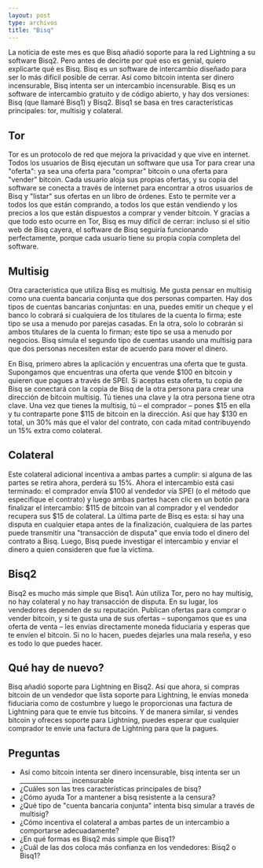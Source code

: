 ```yaml
---
layout: post
type: archivos
title: "Bisq"
---
```


La noticia de este mes es que Bisq añadió soporte para la red Lightning a su software Bisq2. Pero antes de decirte por qué eso es genial, quiero explicarte qué es Bisq. Bisq es un software de intercambio diseñado para ser lo más difícil posible de cerrar. Así como bitcoin intenta ser dinero incensurable, Bisq intenta ser un intercambio incensurable. Bisq es un software de intercambio gratuito y de código abierto, y hay dos versiones: Bisq (que llamaré Bisq1) y Bisq2. Bisq1 se basa en tres características principales: tor, multisig y colateral.

## Tor

Tor es un protocolo de red que mejora la privacidad y que vive en internet. Todos los usuarios de Bisq ejecutan un software que usa Tor para crear una "oferta": ya sea una oferta para "comprar" bitcoin o una oferta para "vender" bitcoin. Cada usuario aloja sus propias ofertas, y su copia del software se conecta a través de internet para encontrar a otros usuarios de Bisq y "listar" sus ofertas en un libro de órdenes. Esto te permite ver a todos los que están comprando, a todos los que están vendiendo y los precios a los que están dispuestos a comprar y vender bitcoin. Y gracias a que todo esto ocurre en Tor, Bisq es muy difícil de cerrar: incluso si el sitio web de Bisq cayera, el software de Bisq seguiría funcionando perfectamente, porque cada usuario tiene su propia copia completa del software.

## Multisig

Otra característica que utiliza Bisq es multisig. Me gusta pensar en multisig como una cuenta bancaria conjunta que dos personas comparten. Hay dos tipos de cuentas bancarias conjuntas: en una, puedes emitir un cheque y el banco lo cobrará si cualquiera de los titulares de la cuenta lo firma; este tipo se usa a menudo por parejas casadas. En la otra, solo lo cobrarán si ambos titulares de la cuenta lo firman; este tipo se usa a menudo por negocios. Bisq simula el segundo tipo de cuentas usando una multisig para que dos personas necesiten estar de acuerdo para mover el dinero.

En Bisq, primero abres la aplicación y encuentras una oferta que te gusta. Supongamos que encuentras una oferta que vende $100 en bitcoin y quieren que pagues a través de SPEI. Si aceptas esta oferta, tu copia de Bisq se conectará con la copia de Bisq de la otra persona para crear una dirección de bitcoin multisig. Tú tienes una clave y la otra persona tiene otra clave. Una vez que tienes la multisig, tú – el comprador – pones $15 en ella y tu contraparte pone $115 de bitcoin en la dirección. Así que hay $130 en total, un 30% más que el valor del contrato, con cada mitad contribuyendo un 15% extra como colateral.

## Colateral

Este colateral adicional incentiva a ambas partes a cumplir: si alguna de las partes se retira ahora, perderá su 15%. Ahora el intercambio está casi terminado: el comprador envía $100 al vendedor vía SPEI (o el método que especifique el contrato) y luego ambas partes hacen clic en un botón para finalizar el intercambio: $115 de bitcoin van al comprador y el vendedor recupera sus $15 de colateral. La última parte de Bisq es esta: si hay una disputa en cualquier etapa antes de la finalización, cualquiera de las partes puede transmitir una "transacción de disputa" que envía todo el dinero del contrato a Bisq. Luego, Bisq puede investigar el intercambio y enviar el dinero a quien consideren que fue la víctima.

## Bisq2

Bisq2 es mucho más simple que Bisq1. Aún utiliza Tor, pero no hay multisig, no hay colateral y no hay transacción de disputa. En su lugar, los vendedores dependen de su reputación. Publican ofertas para comprar o vender bitcoin, y si te gusta una de sus ofertas – supongamos que es una oferta de venta – les envías directamente moneda fiduciaria y esperas que te envíen el bitcoin. Si no lo hacen, puedes dejarles una mala reseña, y eso es todo lo que puedes hacer.

## Qué hay de nuevo?

Bisq añadió soporte para Lightning en Bisq2. Así que ahora, si compras bitcoin de un vendedor que lista soporte para Lightning, le envías moneda fiduciaria como de costumbre y luego le proporcionas una factura de Lightning para que te envíe tus bitcoins. Y de manera similar, si vendes bitcoin y ofreces soporte para Lightning, puedes esperar que cualquier comprador te envíe una factura de Lightning para que la pagues.

## Preguntas

- Así como bitcoin intenta ser dinero incensurable, bisq intenta ser un ________________ incensurable
- ¿Cuáles son las tres características principales de bisq?
- ¿Cómo ayuda Tor a mantener a bisq resistente a la censura?
- ¿Qué tipo de "cuenta bancaria conjunta" intenta bisq simular a través de multisig?
- ¿Cómo incentiva el colateral a ambas partes de un intercambio a comportarse adecuadamente?
- ¿En qué formas es Bisq2 más simple que Bisq1?
- ¿Cuál de las dos coloca más confianza en los vendedores: Bisq2 o Bisq1?
